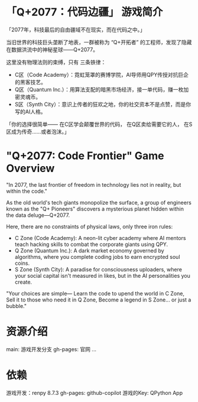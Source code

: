 # 「Q+2077：代码边疆」 游戏简介
「2077年，科技最后的自由疆域不在现实，而在代码之中。」

当旧世界的科技巨头垄断了地表，一群被称为 “Q+开拓者” 的工程师，发现了隐藏在数据洪流中的神秘星球——Q+2077。

这里没有物理法则的束缚，只有 三条铁律：
- C区（Code Academy）：霓虹笼罩的赛博学院，AI导师用QPY传授对抗巨企的黑客技艺。
- Q区（Quantum Inc.）：用算法支配的暗黑市场经济，接一单代码，赚一枚加密灵魂币。
- S区（Synth City）：意识上传者的狂欢之地，你的社交资本不是点赞，而是你写的AI人格。

「你的选择很简单——
在C区学会颠覆世界的代码，
在Q区卖给需要它的人，
在S区成为传奇……或者泡沫。」

# "Q+2077: Code Frontier" Game Overview
"In 2077, the last frontier of freedom in technology lies not in reality, but within the code."

As the old world's tech giants monopolize the surface, a group of engineers known as the "Q+ Pioneers" discovers a mysterious planet hidden within the data deluge—Q+2077.

Here, there are no constraints of physical laws, only three iron rules:
- C Zone (Code Academy): A neon-lit cyber academy where AI mentors teach hacking skills to combat the corporate giants using QPY.
- Q Zone (Quantum Inc.): A dark market economy governed by algorithms, where you complete coding jobs to earn encrypted soul coins.
- S Zone (Synth City): A paradise for consciousness uploaders, where your social capital isn't measured in likes, but in the AI personalities you create.

"Your choices are simple— 
Learn the code to upend the world in C Zone,
Sell it to those who need it in Q Zone,
Become a legend in S Zone... or just a bubble."

# 资源介绍

main: 游戏开发分支
gh-pages: 官网
...

# 依赖
游戏开发：renpy 8.7.3
gh-pages: github-copilot
游戏的Key: QPython App
